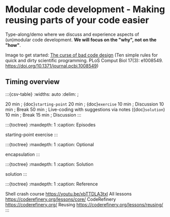 # Modular code development - Making reusing parts of your code easier

Type-along/demo where we discuss and experience aspects of (un)modular
code development. **We will focus on the "why", not on the "how"**.

Image to get started:
[The curse of bad code design](https://doi.org/10.1371/journal.pcbi.1008549.g005)
(Ten simple rules for quick and dirty scientific programming. PLoS Comput Biol
17(3): e1008549. <https://doi.org/10.1371/journal.pcbi.1008549>)


## Timing overview

:::{csv-table}
:widths: auto
:delim: ;

20 min ; {doc}`starting-point`
20 min ; {doc}`exercise`
10 min ; Discussion
10 min ; Break
50 min ; Live-coding with suggestions via notes ({doc}`solution`)
10 min ; Break
15 min ; Discussion
:::


:::{toctree}
:maxdepth: 1
:caption: Episodes

starting-point
exercise
:::


:::{toctree}
:maxdepth: 1
:caption: Optional

encapsulation
:::


:::{toctree}
:maxdepth: 1
:caption: Solution

solution
:::


:::{toctree}
:maxdepth: 1
:caption: Reference

Shell crash course <https://youtu.be/xbTTDLA3txI>
All lessons <https://coderefinery.org/lessons/core/>
CodeRefinery <https://coderefinery.org/>
Reusing <https://coderefinery.org/lessons/reusing/>
:::
